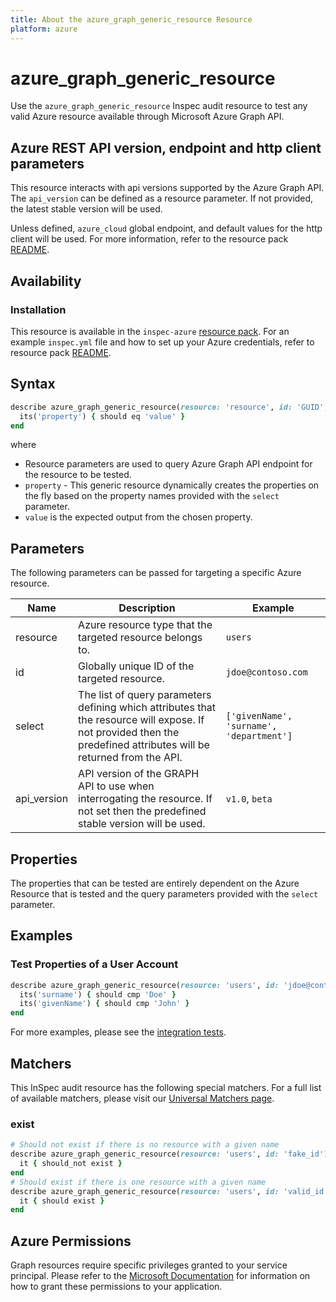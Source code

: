 ```yaml
---
title: About the azure_graph_generic_resource Resource
platform: azure
---
```


# azure_graph_generic_resource

Use the `azure_graph_generic_resource` Inspec audit resource to test any valid Azure resource available through Microsoft Azure Graph API. 

## Azure REST API version, endpoint and http client parameters

This resource interacts with api versions supported by the Azure Graph API.
The `api_version` can be defined as a resource parameter.
If not provided, the latest stable version will be used.

Unless defined, `azure_cloud` global endpoint, and default values for the http client will be used.
For more information, refer to the resource pack [README](../../README.md). 

## Availability

### Installation

This resource is available in the `inspec-azure` [resource pack](/inspec/glossary/#resource-pack). 
For an example `inspec.yml` file and how to set up your Azure credentials, refer to resource pack [README](../../README.md#Service-Principal).

## Syntax

```ruby
describe azure_graph_generic_resource(resource: 'resource', id: 'GUID', select: %w(attributes to be tested)) do
  its('property') { should eq 'value' }
end
```

where

- Resource parameters are used to query Azure Graph API endpoint for the resource to be tested.
- `property` - This generic resource dynamically creates the properties on the fly based on the property names provided with the `select` parameter. 
- `value` is the expected output from the chosen property.

## Parameters

The following parameters can be passed for targeting a specific Azure resource.

| Name              | Description                                                                                                                                                         | Example                                |
|-------------------|---------------------------------------------------------------------------------------------------------------------------------------------------------------------|----------------------------------------|
| resource          | Azure resource type that the targeted resource belongs to.                                                                                                          | `users`                                |
| id                | Globally unique ID of the targeted resource.                                                                                                                        | `jdoe@contoso.com`                     |
| select            | The list of query parameters defining which attributes that the resource will expose. If not provided then the predefined attributes will be returned from the API. | `['givenName', 'surname', 'department']` |
| api_version       | API version of the GRAPH API to use when interrogating the resource. If not set then the predefined stable version will be used.                                    | `v1.0`, `beta`                         |

## Properties

The properties that can be tested are entirely dependent on the Azure Resource that is tested and the query parameters provided with the `select` parameter.

## Examples

### Test Properties of a User Account
```ruby
describe azure_graph_generic_resource(resource: 'users', id: 'jdoe@contoso.com', select: %w{ surname givenName }) do
  its('surname') { should cmp 'Doe' }
  its('givenName') { should cmp 'John' }
end
```
For more examples, please see the [integration tests](../../test/integration/verify/controls/azure_graph_generic_resource.rb).

## Matchers

This InSpec audit resource has the following special matchers. For a full list of available matchers, please visit our [Universal Matchers page](https://www.inspec.io/docs/reference/matchers/).

### exist
```ruby
# Should not exist if there is no resource with a given name
describe azure_graph_generic_resource(resource: 'users', id: 'fake_id') do
  it { should_not exist }
end
# Should exist if there is one resource with a given name
describe azure_graph_generic_resource(resource: 'users', id: 'valid_id') do
  it { should exist }
end
```
## Azure Permissions

Graph resources require specific privileges granted to your service principal.
Please refer to the [Microsoft Documentation](https://docs.microsoft.com/en-us/azure/active-directory/develop/active-directory-integrating-applications#updating-an-application) for information on how to grant these permissions to your application.